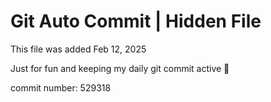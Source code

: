 # Git Auto Commit | Hidden File

This file was added Feb 12, 2025

Just for fun and keeping my daily git commit active 🤪

commit number: 529318
